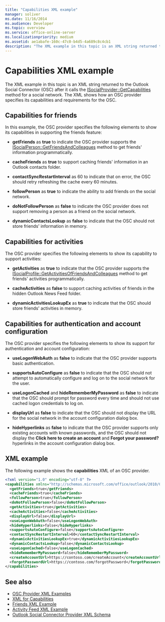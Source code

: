 ```yaml
---
title: "Capabilities XML example"
manager: soliver
ms.date: 11/16/2014
ms.audience: Developer
ms.topic: overview
ms.service: office-online-server
ms.localizationpriority: medium
ms.assetid: ae1abafe-160c-47c0-b4d5-4a689c8c4cb1
description: "The XML example in this topic is an XML string returned to the Outlook Social Connector (OSC) after it calls the ISocialProvider::GetCapabilities method for a social network. The XML shows how an OSC provider specifies its capabilities and requirements for the OSC."
---
```


# Capabilities XML example

The XML example in this topic is an XML string returned to the Outlook Social Connector (OSC) after it calls the [ISocialProvider::GetCapabilities](isocialprovider-getcapabilities.md) method for a social network. The XML shows how an OSC provider specifies its capabilities and requirements for the OSC. 
  
## Capabilities for friends

In this example, the OSC provider specifies the following elements to show its capabilities in supporting the friends feature:
  
- **getFriends** as **true** to indicate the OSC provider supports the [ISocialPerson::GetFriendsAndColleagues](isocialperson-getfriendsandcolleagues.md) method to get friends' information programmatically. 
    
- **cacheFriends** as **true** to support caching friends' information in an Outlook contacts folder. 
    
- **contactSyncRestartInterval** as 60 to indicate that on error, the OSC should retry refreshing the cache every 60 minutes. 
    
- **followPerson** as **true** to indicate the ability to add friends on the social network. 
    
- **doNotFollowPerson** as **false** to indicate the OSC provider does not support removing a person as a friend on the social network. 
    
- **dynamicContactsLookup** as **false** to indicate that the OSC should not store friends' information in memory. 
    
## Capabilities for activities

The OSC provider specifies the following elements to show its capability to support activities:
  
- **getActivities** as **true** to indicate that the OSC provider supports the [ISocialProfile::GetActivitiesOfFriendsAndColleagues](isocialprofile-getactivitiesoffriendsandcolleagues.md) method to get friends' activities programmatically. 
    
- **cacheActivities** as **false** to support caching activities of friends in the hidden Outlook News Feed folder. 
    
- **dynamicActivitiesLookupEx** as **true** to indicate that the OSC should store friends' activities in memory. 
    
## Capabilities for authentication and account configuration

The OSC provider specifies the following elements to show its support for authentication and account configuration:
  
- **useLogonWebAuth** as **false** to indicate that the OSC provider supports basic authentication. 
    
- **supportsAutoConfigure** as **false** to indicate that the OSC should not attempt to automatically configure and log on to the social network for the user. 
    
- **useLogonCached** and **hideRememberMyPassword** as **false** to indicate that the OSC should prompt for password every time and should not use cached logon credentials to log on. 
    
- **displayUrl** as **false** to indicate that the OSC should not display the URL for the social network in the account configuration dialog box. 
    
- **hideHyperlinks** as **false** to indicate that the OSC provider supports only existing accounts with known passwords, and the OSC should not display the **Click here to create an account** and **Forgot your password?** hyperlinks in the account configuration dialog box. 
    
## XML example

The following example shows the **capabilities** XML of an OSC provider. 
  
```XML
<?xml version="1.0" encoding="utf-8" ?>
<capabilities xmlns="http://schemas.microsoft.com/office/outlook/2010/06/socialprovider.xsd">
  <getFriends>true</getFriends>
  <cacheFriends>true</cacheFriends>
  <followPerson>true</followPerson>
  <doNotFollowPerson>false</doNotFollowPerson>
  <getActivities>true</getActivities>
  <cacheActivities>false</cacheActivities>
  <displayUrl>false</displayUrl>
  <useLogonWebAuth>false</useLogonWebAuth>
  <hideHyperlinks>false</hideHyperlinks>
  <supportsAutoConfigure>false</supportsAutoConfigure>
  <contactSyncRestartInterval>60</contactSyncRestartInterval>
  <dynamicActivitiesLookupEx>true</dynamicActivitiesLookupEx>
  <dynamicContactsLookup>false</dynamicContactsLookup>
  <useLogonCached>false</useLogonCached>
  <hideRememberMyPassword>false</hideRememberMyPassword>
  <createAccountUrl>https://contoso.com/createAccount</createAccountUrl>
  <forgotPasswordUrl>https://contoso.com/forgotPassword</forgotPasswordUrl>
</capabilities>

```

## See also

- [OSC Provider XML Examples](osc-provider-xml-examples.md)  
- [XML for Capabilities](xml-for-capabilities.md)  
- [Friends XML Example](friends-xml-example.md)  
- [Activity Feed XML Example](activity-feed-xml-example.md)  
- [Outlook Social Connector Provider XML Schema](outlook-social-connector-provider-xml-schema.md)

